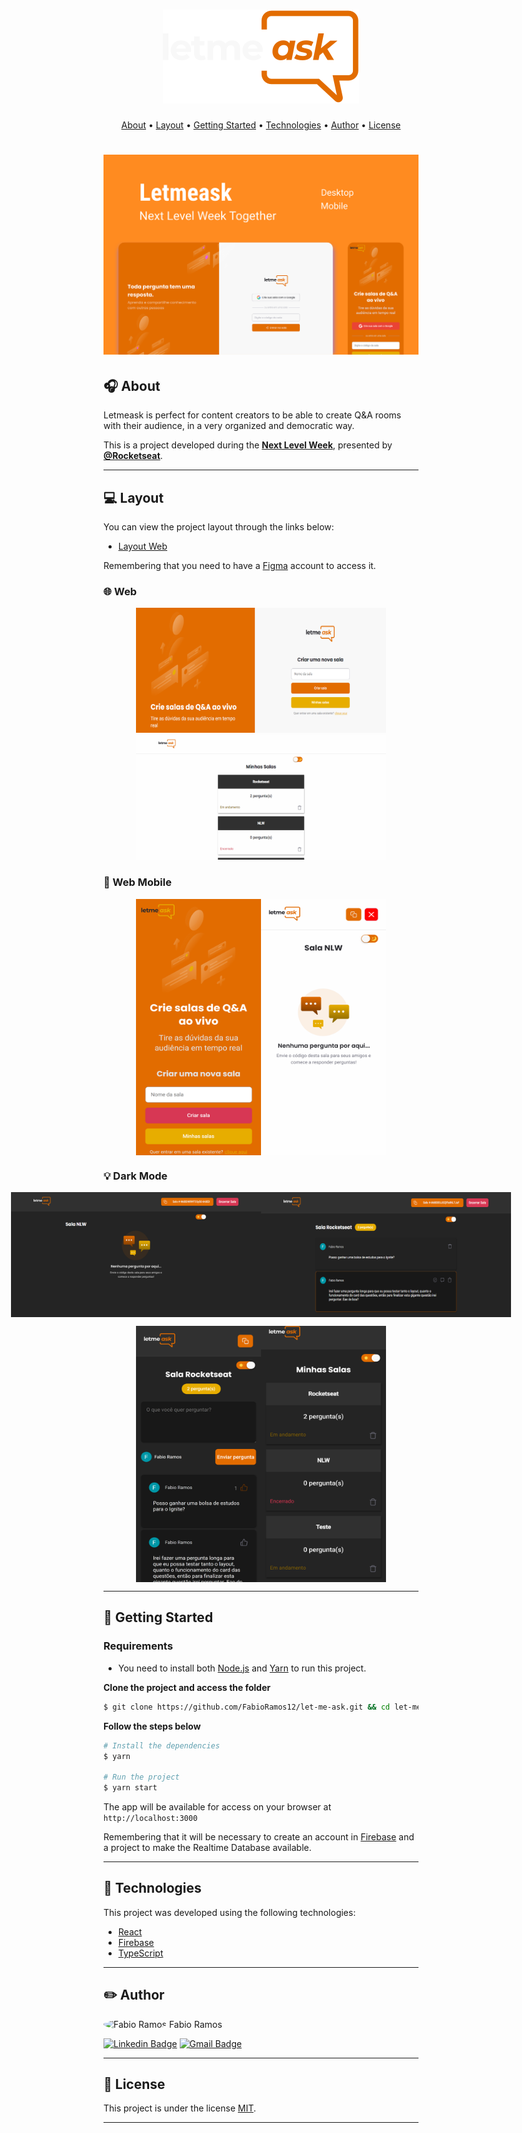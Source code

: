 <h1 align="center">
    <img alt="Icon" title="#Icon" src=".github/icon.svg"/>
</h1>

<p align="center">
    <a href="#headphones-about">About</a> •
    <a href="#computer-layout">Layout</a> •
    <a href="#rocket-getting-started">Getting Started</a> • 
    <a href="#microscope-technologies">Technologies</a> • 
    <a href="#pencil2-author">Author</a> • 
    <a href="#pencil-license">License</a>
</p>

<h1 align="center">
    <img alt="Letmeask" src=".github/cover.svg" />
</h1>

## :headphones: About

Letmeask is perfect for content creators to be able to create Q&A rooms with their audience, in a very organized and democratic way.


This is a project developed during the **[Next Level Week](https://nextlevelweek.com/)**, presented by **[@Rocketseat](https://github.com/Rocketseat)**.

---

## :computer: Layout

You can view the project layout through the links below:

- [Layout Web](https://www.figma.com/file/hFMveMlPTt0xYVcRZa4Skx/Letmeask-(Copy)?node-id=0%3A1) 

Remembering that you need to have a [Figma](http://figma.com/) account to access it.

### :globe_with_meridians: Web

<p align="center">
  <img alt="Letmeask" title="#Letmeask" src=".github/web-1.png" width="400px" height="200px">

  <img alt="Letmeask" title="#Letmeask" src=".github/web-4.png" width="400px" height="200px">
</p>

### :iphone: Web Mobile

<p align="center" style="display: flex; align-items: flex-start; justify-content: center;">
  <img alt="Letmeask" title="#Letmeask" src=".github/mobile-1.png" width="200px" height="410px">

  <img alt="Letmeask" title="#Letmeask" src=".github/mobile-3.png" width="200px" height="410px">
</p>

### :bulb: Dark Mode

<p align="center" style="display: flex; align-items: flex-start; justify-content: center;">
  <img alt="Letmeask" title="#Letmeask" src=".github/web-3.png" width="400px" height="200px">
  <img alt="Letmeask" title="#Letmeask" src=".github/web-5.png" width="400px" height="200px">
</p>

<p align="center" style="display: flex; align-items: flex-start; justify-content: center;">
  <img alt="Letmeask" title="#Letmeask" src=".github/mobile-2.png" width="200px" height="410px">
  <img alt="Letmeask" title="#Letmeask" src=".github/mobile-4.png" width="200px" height="410px">
</p>

---

## :rocket: Getting Started

### Requirements

- You need to install both [Node.js](https://nodejs.org/en/download/) and [Yarn](https://yarnpkg.com/) to run this project.

**Clone the project and access the folder**

```bash
$ git clone https://github.com/FabioRamos12/let-me-ask.git && cd let-me-ask
```

**Follow the steps below**

```bash
# Install the dependencies
$ yarn

# Run the project
$ yarn start
```

The app will be available for access on your browser at `http://localhost:3000`

Remembering that it will be necessary to create an account in [Firebase](https://firebase.google.com/) and a project to make the Realtime Database available.


---

## :microscope: Technologies

This project was developed using the following technologies:

- [React](https://reactjs.org)
- [Firebase](https://firebase.google.com/)
- [TypeScript](https://www.typescriptlang.org/)

---

## :pencil2: Author

 <img style="border-radius: 50%;" src="https://avatars.githubusercontent.com/u/34969286?s=400&u=15eb378fc8be34ee27c691a916634fe9a7a999a0&v=4" width="100px;" alt="Fabio Ramos"/>
 <span>Fabio Ramos</span>

[![Linkedin Badge](https://img.shields.io/badge/-FabioRamos-blue?style=flat-square&logo=Linkedin&logoColor=white&link=https://www.linkedin.com/in/fabioalvesramos/)](https://www.linkedin.com/in/fabioalvesramos/) 
[![Gmail Badge](https://img.shields.io/badge/-fabioalvesramos12@gmail.com-c14438?style=flat-square&logo=Gmail&logoColor=white&link=mailto:fabioalvesramos12@gmail.com)](mailto:fabioalvesramos12@gmail.com)

---

## :pencil: License

This project is under the license [MIT](./LICENSE).

---